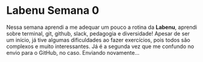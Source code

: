 # Labenu Semana 0

Nessa semana aprendi a me adequar um pouco a rotina da **Labenu**, aprendi sobre terminal, git, github, slack, pedagogia e diversidade! Apesar de ser um início, já tive algumas dificuldades ao fazer exercícios, pois todos são complexos e muito interessantes. Já é a segunda vez que me confundo no envio para o GitHub, no caso. Enviando novamente...
